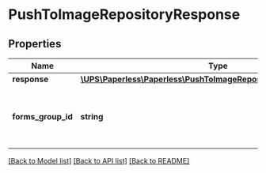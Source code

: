 # PushToImageRepositoryResponse

## Properties
Name | Type | Description | Notes
------------ | ------------- | ------------- | -------------
**response** | [**\UPS\Paperless\Paperless\PushToImageRepositoryResponseResponse**](PushToImageRepositoryResponseResponse.md) |  | 
**forms_group_id** | **string** | FormsGroupID is a consolidated ID representing one or multiple DocumentID(s). | [optional] 

[[Back to Model list]](../../README.md#documentation-for-models) [[Back to API list]](../../README.md#documentation-for-api-endpoints) [[Back to README]](../../README.md)

